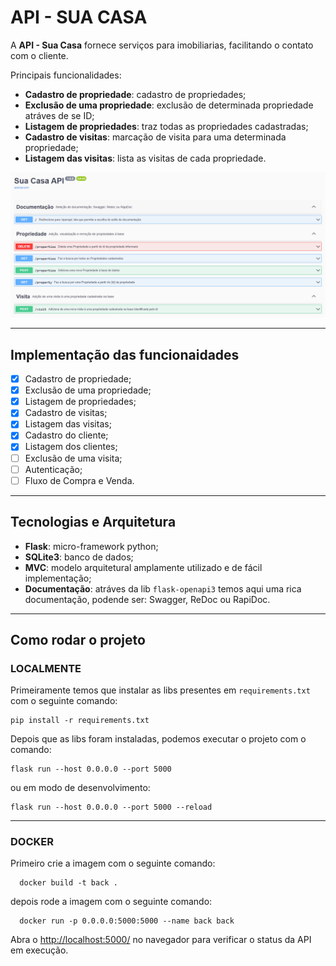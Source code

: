 # API - SUA CASA

A **API - Sua Casa** fornece serviços para imobiliarias, facilitando o contato com o cliente.

Principais funcionalidades:
- **Cadastro de propriedade**: cadastro de propriedades;
- **Exclusão de uma propriedade**: exclusão de determinada propriedade atráves de se ID;
- **Listagem de propriedades**: traz todas as propriedades cadastradas;
- **Cadastro de visitas**: marcação de visita para uma determinada propriedade;
- **Listagem das visitas**: lista as visitas de cada propriedade.

![Print da documentação SWagger](./static/images/swagger.png "Print da Documemntação Swagger")

---
## Implementação das funcionaidades
- [x] Cadastro de propriedade;
- [x] Exclusão de uma propriedade;
- [x] Listagem de propriedades;
- [x] Cadastro de visitas;
- [x] Listagem das visitas;
- [x] Cadastro do cliente;
- [x] Listagem dos clientes;
- [ ] Exclusão de uma visita;
- [ ] Autenticação;
- [ ] Fluxo de Compra e Venda.

---
## Tecnologias e Arquitetura
- **Flask**: micro-framework python;
- **SQLite3**: banco de dados;
- **MVC**: modelo arquitetural amplamente utilizado e de fácil implementação;
- **Documentação**: atráves da lib `flask-openapi3` temos aqui uma rica documentação, podende ser: Swagger, ReDoc ou RapiDoc.

---
## Como rodar o projeto

### LOCALMENTE
Primeiramente temos que instalar as libs presentes em `requirements.txt` com o seguinte comando:
  ```
  pip install -r requirements.txt
  ```
Depois que as libs foram instaladas, podemos executar o projeto com o comando:
  ```
  flask run --host 0.0.0.0 --port 5000
  ```
  ou em modo de desenvolvimento:
  ```
  flask run --host 0.0.0.0 --port 5000 --reload
  ```
---
### DOCKER
Primeiro crie a imagem com o seguinte comando:
```
  docker build -t back .
```

depois rode a imagem com o seguinte comando:
```
  docker run -p 0.0.0.0:5000:5000 --name back back
```

Abra o [http://localhost:5000/](http://localhost:5000/) no navegador para verificar o status da API em execução.